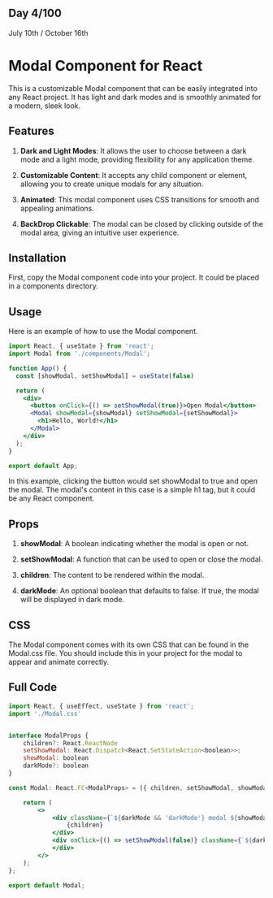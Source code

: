 ## Day 4/100

July 10th / October 16th

# Modal Component for React 

This is a customizable Modal component that can be easily integrated into any React project. It has light and dark modes and is smoothly animated for a modern, sleek look. 

## Features

1. **Dark and Light Modes**: It allows the user to choose between a dark mode and a light mode, providing flexibility for any application theme.

2. **Customizable Content**: It accepts any child component or element, allowing you to create unique modals for any situation. 

3. **Animated**: This modal component uses CSS transitions for smooth and appealing animations. 

4. **BackDrop Clickable**: The modal can be closed by clicking outside of the modal area, giving an intuitive user experience. 

## Installation 

First, copy the Modal component code into your project. It could be placed in a components directory. 

## Usage 

Here is an example of how to use the Modal component. 

```jsx
import React, { useState } from 'react';
import Modal from './components/Modal';

function App() {
  const [showModal, setShowModal] = useState(false)

  return (
    <div>
      <button onClick={() => setShowModal(true)}>Open Modal</button>
      <Modal showModal={showModal} setShowModal={setShowModal}>
        <h1>Hello, World!</h1>
      </Modal>
    </div>
  );
}

export default App;
```

In this example, clicking the button would set showModal to true and open the modal. The modal's content in this case is a simple h1 tag, but it could be any React component.

## Props

1. **showModal**: A boolean indicating whether the modal is open or not.

2. **setShowModal**: A function that can be used to open or close the modal.

3. **children**: The content to be rendered within the modal.

4. **darkMode**: An optional boolean that defaults to false. If true, the modal will be displayed in dark mode.

## CSS 

The Modal component comes with its own CSS that can be found in the Modal.css file. You should include this in your project for the modal to appear and animate correctly.

## Full Code 

```jsx
import React, { useEffect, useState } from 'react';
import './Modal.css'


interface ModalProps {
    children?: React.ReactNode
    setShowModal: React.Dispatch<React.SetStateAction<boolean>>;
    showModal: boolean
    darkMode?: boolean
}

const Modal: React.FC<ModalProps> = ({ children, setShowModal, showModal, darkMode = false }) => {

    return (
        <>
            <div className={`${darkMode && 'darkMode'} modal ${showModal && 'showModal'}`}>
                {children}
            </div>
            <div onClick={() => setShowModal(false)} className={`${darkMode && 'darkMode'} backdrop ${showModal ? 'showModal' : ''}`}>
            </div>
        </>
    );
};

export default Modal;
```